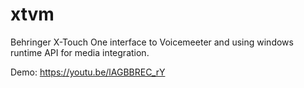 # xtvm
Behringer X-Touch One interface to Voicemeeter and using windows runtime API for media integration.


Demo:  https://youtu.be/lAGBBREC_rY


